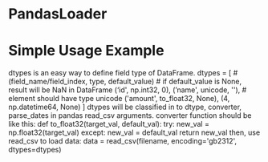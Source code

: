 # PandasLoader

Simple Usage Example
=================
dtypes is an easy way to define field type of DataFrame.
      dtypes = [
          # (field_name/field_index, type, default_value)
          # if default_value is None, result will be NaN in DataFrame
          (‘id', np.int32, 0),
          (’name', unicode, ''), # element should have type unicode
          ('amount', to_float32, None),
          (4, np.datetime64, None)
     ]
dtypes will be classified in to dtype, converter, parse_dates in pandas read_csv arguments.
converter function should be like this:
      def to_float32(target_val, default_val):
          try:
               new_val = np.float32(target_val)
          except:
               new_val = default_val
          return new_val
then, use read_csv to load data:
      data = read_csv(filename, encoding='gb2312', dtypes=dtypes)
